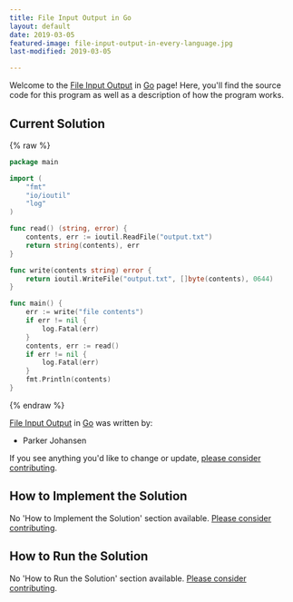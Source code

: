 ```yaml
---
title: File Input Output in Go
layout: default
date: 2019-03-05
featured-image: file-input-output-in-every-language.jpg
last-modified: 2019-03-05

---
```


Welcome to the [File Input Output](https://sampleprograms.io/projects/file-input-output) in [Go](https://sampleprograms.io/languages/go) page! Here, you'll find the source code for this program as well as a description of how the program works.

## Current Solution

{% raw %}

```go
package main

import (
    "fmt"
    "io/ioutil"
    "log"
)

func read() (string, error) {
    contents, err := ioutil.ReadFile("output.txt")
    return string(contents), err
}

func write(contents string) error {
    return ioutil.WriteFile("output.txt", []byte(contents), 0644)
}

func main() {
    err := write("file contents")
    if err != nil {
        log.Fatal(err)
    }
    contents, err := read()
    if err != nil {
        log.Fatal(err)
    }
    fmt.Println(contents)
}
```

{% endraw %}

[File Input Output](https://sampleprograms.io/projects/file-input-output) in [Go](https://sampleprograms.io/languages/go) was written by:

- Parker Johansen

If you see anything you'd like to change or update, [please consider contributing](https://github.com/TheRenegadeCoder/sample-programs).

## How to Implement the Solution

No 'How to Implement the Solution' section available. [Please consider contributing](https://github.com/TheRenegadeCoder/sample-programs-website).

## How to Run the Solution

No 'How to Run the Solution' section available. [Please consider contributing](https://github.com/TheRenegadeCoder/sample-programs-website).